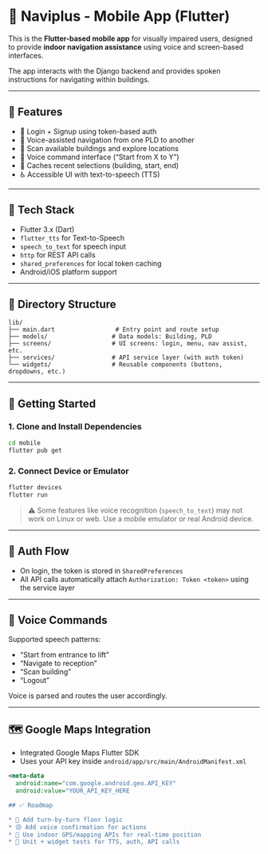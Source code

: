 # 📱 Naviplus - Mobile App (Flutter)

This is the **Flutter-based mobile app** for visually impaired users, designed to provide **indoor navigation assistance** using voice and screen-based interfaces.

The app interacts with the Django backend and provides spoken instructions for navigating within buildings.

---

## 📲 Features

* 🔐 Login + Signup using token-based auth
* 🧽 Voice-assisted navigation from one PLD to another
* 🏢 Scan available buildings and explore locations
* 🎤 Voice command interface (“Start from X to Y”)
* 🔄 Caches recent selections (building, start, end)
* ♿ Accessible UI with text-to-speech (TTS)

---

## 💠 Tech Stack

* Flutter 3.x (Dart)
* `flutter_tts` for Text-to-Speech
* `speech_to_text` for speech input
* `http` for REST API calls
* `shared_preferences` for local token caching
* Android/iOS platform support

---

## 🔧 Directory Structure

```
lib/
├── main.dart                 # Entry point and route setup
├── models/                  # Data models: Building, PLD
├── screens/                 # UI screens: login, menu, nav assist, etc.
├── services/                # API service layer (with auth token)
└── widgets/                 # Reusable components (buttons, dropdowns, etc.)
```

---

## 🚀 Getting Started

### 1. Clone and Install Dependencies

```bash
cd mobile
flutter pub get
```

### 2. Connect Device or Emulator

```bash
flutter devices
flutter run
```

> ⚠️ Some features like voice recognition (`speech_to_text`) may not work on Linux or web. Use a mobile emulator or real Android device.

---

## 🔐 Auth Flow

* On login, the token is stored in `SharedPreferences`
* All API calls automatically attach `Authorization: Token <token>` using the service layer

---

## 🤖 Voice Commands

Supported speech patterns:

* “Start from entrance to lift”
* “Navigate to reception”
* “Scan building”
* “Logout”

Voice is parsed and routes the user accordingly.

---

## 🗺️ Google Maps Integration

* Integrated Google Maps Flutter SDK
* Uses your API key inside `android/app/src/main/AndroidManifest.xml`

```xml
<meta-data
  android:name="com.google.android.geo.API_KEY"
  android:value="YOUR_API_KEY_HERE

## ✅ Roadmap

* 🔄 Add turn-by-turn floor logic
* 😣️ Add voice confirmation for actions
* 📍 Use indoor GPS/mapping APIs for real-time position
* 🧪 Unit + widget tests for TTS, auth, API calls